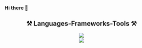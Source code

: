 ### Hi there 👋

<h2 align="center">⚒️ Languages-Frameworks-Tools ⚒️</h2>

<div align="center">
    <img src="https://skillicons.dev/icons?i=github,python,javascript,typescript,express,firebase,mongodb,c,java,nextjs" /><br>
    <img src="https://skillicons.dev/icons?i=mysql,flask,html,css,vscode" />
</div>
